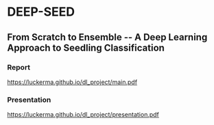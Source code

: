 # DEEP-SEED

## From Scratch to Ensemble -- A Deep Learning Approach to Seedling Classification

### Report

https://luckerma.github.io/dl_project/main.pdf

### Presentation

https://luckerma.github.io/dl_project/presentation.pdf
